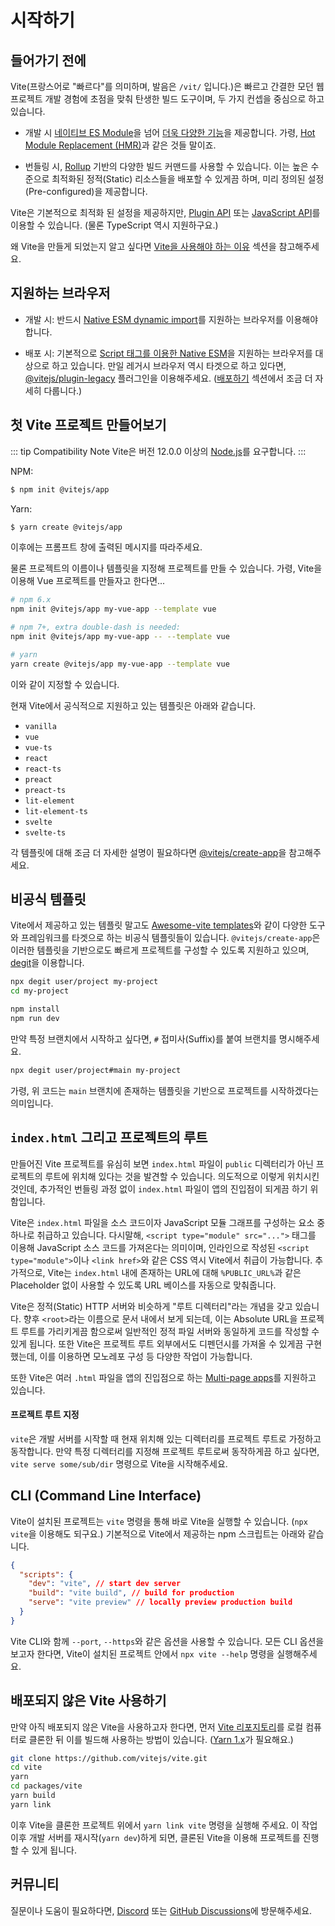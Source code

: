 # 시작하기

## 들어가기 전에

Vite(프랑스어로 "빠르다"를 의미하며, 발음은 `/vit/` 입니다.)은 빠르고 간결한 모던 웹 프로젝트 개발 경험에 초점을 맞춰 탄생한 빌드 도구이며, 두 가지 컨셉을 중심으로 하고 있습니다.

- 개발 시 [네이티브 ES Module](https://developer.mozilla.org/en-US/docs/Web/JavaScript/Guide/Modules)을 넘어 [더욱 다양한 기능](./features)을 제공합니다. 가령, [Hot Module Replacement (HMR)](./features#hot-module-replacement)과 같은 것들 말이죠.

- 번들링 시, [Rollup](https://rollupjs.org) 기반의 다양한 빌드 커맨드를 사용할 수 있습니다. 이는 높은 수준으로 최적화된 정적(Static) 리소스들을 배포할 수 있게끔 하며, 미리 정의된 설정(Pre-configured)을 제공합니다.

Vite은 기본적으로 최적화 된 설정을 제공하지만, [Plugin API](./api-plugin) 또는 [JavaScript API](./api-javascript)를 이용할 수 있습니다. (물론 TypeScript 역시 지원하구요.)

왜 Vite을 만들게 되었는지 알고 싶다면 [Vite을 사용해야 하는 이유](./why) 섹션을 참고해주세요.

## 지원하는 브라우저

- 개발 시: 반드시 [Native ESM dynamic import](https://caniuse.com/es6-module-dynamic-import)를 지원하는 브라우저를 이용해야 합니다.

- 배포 시: 기본적으로 [Script 태그를 이용한 Native ESM](https://caniuse.com/es6-module)을 지원하는 브라우저를 대상으로 하고 있습니다. 만일 레거시 브라우저 역시 타겟으로 하고 있다면, [@vitejs/plugin-legacy](https://github.com/vitejs/vite/tree/main/packages/plugin-legacy) 플러그인을 이용해주세요. ([배포하기](./build) 섹션에서 조금 더 자세히 다룹니다.)

## 첫 Vite 프로젝트 만들어보기

::: tip Compatibility Note
Vite은 버전 12.0.0 이상의 [Node.js](https://nodejs.org/)를 요구합니다.
:::

NPM:

```bash
$ npm init @vitejs/app
```

Yarn:

```bash
$ yarn create @vitejs/app
```

이후에는 프롬프트 창에 출력된 메시지를 따라주세요.

물론 프로젝트의 이름이나 템플릿을 지정해 프로젝트를 만들 수 있습니다. 가령, Vite을 이용해 Vue 프로젝트를 만들자고 한다면...

```bash
# npm 6.x
npm init @vitejs/app my-vue-app --template vue

# npm 7+, extra double-dash is needed:
npm init @vitejs/app my-vue-app -- --template vue

# yarn
yarn create @vitejs/app my-vue-app --template vue
```

이와 같이 지정할 수 있습니다.

현재 Vite에서 공식적으로 지원하고 있는 템플릿은 아래와 같습니다.

- `vanilla`
- `vue`
- `vue-ts`
- `react`
- `react-ts`
- `preact`
- `preact-ts`
- `lit-element`
- `lit-element-ts`
- `svelte`
- `svelte-ts`

각 템플릿에 대해 조금 더 자세한 설명이 필요하다면 [@vitejs/create-app](https://github.com/vitejs/vite/tree/main/packages/create-app)을 참고해주세요.

## 비공식 템플릿

Vite에서 제공하고 있는 템플릿 말고도 [Awesome-vite templates](https://github.com/vitejs/awesome-vite#templates)와 같이 다양한 도구와 프레임워크를 타겟으로 하는 비공식 템플릿들이 있습니다. `@vitejs/create-app`은 이러한 템플릿을 기반으로도 빠르게 프로젝트를 구성할 수 있도록 지원하고 있으며, [degit](https://github.com/Rich-Harris/degit)을 이용합니다.

```bash
npx degit user/project my-project
cd my-project

npm install
npm run dev
```

만약 특정 브랜치에서 시작하고 싶다면, `#` 접미사(Suffix)를 붙여 브랜치를 명시해주세요.

```bash
npx degit user/project#main my-project
```

가령, 위 코드는 `main` 브랜치에 존재하는 템플릿을 기반으로 프로젝트를 시작하겠다는 의미입니다.

## `index.html` 그리고 프로젝트의 루트

만들어진 Vite 프로젝트를 유심히 보면 `index.html` 파일이 `public` 디렉터리가 아닌 프로젝트의 루트에 위치해 있다는 것을 발견할 수 있습니다. 의도적으로 이렇게 위치시킨 것인데, 추가적인 번들링 과정 없이 `index.html` 파일이 앱의 진입점이 되게끔 하기 위함입니다.

Vite은 `index.html` 파일을 소스 코드이자 JavaScript 모듈 그래프를 구성하는 요소 중 하나로 취급하고 있습니다. 다시말해, `<script type="module" src="...">` 태그를 이용해 JavaScript 소스 코드를 가져온다는 의미이며, 인라인으로 작성된 `<script type="module">`이나 `<link href>`와 같은 CSS 역시 Vite에서 취급이 가능합니다. 추가적으로, Vite는 `index.html` 내에 존재하는 URL에 대해 `%PUBLIC_URL%`과 같은 Placeholder 없이 사용할 수 있도록 URL 베이스를 자동으로 맞춰줍니다.

Vite은 정적(Static) HTTP 서버와 비슷하게 "루트 디렉터리"라는 개념을 갖고 있습니다. 향후 `<root>`라는 이름으로 문서 내에서 보게 되는데, 이는 Absolute URL을 프로젝트 루트를 가리키게끔 함으로써 일반적인 정적 파일 서버와 동일하게 코드를 작성할 수 있게 됩니다. 또한 Vite은 프로젝트 루트 외부에서도 디펜던시를 가져올 수 있게끔 구현했는데, 이를 이용하면 모노레포 구성 등 다양한 작업이 가능합니다.

또한 Vite은 여러 `.html` 파일을 앱의 진입점으로 하는 [Multi-page apps](./build#multi-page-app)를 지원하고 있습니다.

#### 프로젝트 루트 지정

`vite`은 개발 서버를 시작할 때 현재 위치해 있는 디렉터리를 프로젝트 루트로 가정하고 동작합니다. 만약 특정 디렉터리를 지정해 프로젝트 루트로써 동작하게끔 하고 싶다면, `vite serve some/sub/dir` 명령으로 Vite을 시작해주세요.

## CLI (Command Line Interface)

Vite이 설치된 프로젝트는 `vite` 명령을 통해 바로 Vite을 실행할 수 있습니다. (`npx vite`을 이용해도 되구요.) 기본적으로 Vite에서 제공하는 npm 스크립트는 아래와 같습니다.

```json
{
  "scripts": {
    "dev": "vite", // start dev server
    "build": "vite build", // build for production
    "serve": "vite preview" // locally preview production build
  }
}
```

Vite CLI와 함께 `--port`, `--https`와 같은 옵션을 사용할 수 있습니다. 모든 CLI 옵션을 보고자 한다면, Vite이 설치된 프로젝트 안에서 `npx vite --help` 명령을 실행해주세요.

## 배포되지 않은 Vite 사용하기

만약 아직 배포되지 않은 Vite을 사용하고자 한다면, 먼저 [Vite 리포지토리](https://github.com/vitejs/vite)를 로컬 컴퓨터로 클론한 뒤 이를 빌드해 사용하는 방법이 있습니다. ([Yarn 1.x](https://classic.yarnpkg.com/lang/en/)가 필요해요.)

```bash
git clone https://github.com/vitejs/vite.git
cd vite
yarn
cd packages/vite
yarn build
yarn link
```

이후 Vite을 클론한 프로젝트 위에서 `yarn link vite` 명령을 실행해 주세요. 이 작업 이후 개발 서버를 재시작(`yarn dev`)하게 되면, 클론된 Vite을 이용해 프로젝트를 진행할 수 있게 됩니다.

## 커뮤니티

질문이나 도움이 필요하다면, [Discord](https://discord.gg/4cmKdMfpU5) 또는 [GitHub Discussions](https://github.com/vitejs/vite/discussions)에 방문해주세요.
